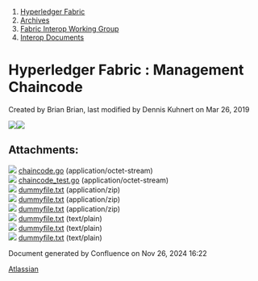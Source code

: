 1. [Hyperledger Fabric](index.html)
2. [Archives](Archives_22840389.html)
3. [Fabric Interop Working Group](Fabric-Interop-Working-Group_22839518.html)
4. [Interop Documents](Interop-Documents_22839726.html)

# Hyperledger Fabric : Management Chaincode

Created by Brian Brian, last modified by Dennis Kuhnert on Mar 26, 2019

![](plugins/servlet/confluence/placeholder/unknown-attachment)![](plugins/servlet/confluence/placeholder/unknown-attachment)

## Attachments:

![](images/icons/bullet_blue.gif) [chaincode.go](attachments/22840544/22840546.go) (application/octet-stream)  
![](images/icons/bullet_blue.gif) [chaincode\_test.go](attachments/22840544/22840547.go) (application/octet-stream)  
![](images/icons/bullet_blue.gif) [dummyfile.txt](attachments/22840544/22843121.txt) (application/zip)  
![](images/icons/bullet_blue.gif) [dummyfile.txt](attachments/22840544/22843120.txt) (application/zip)  
![](images/icons/bullet_blue.gif) [dummyfile.txt](attachments/22840544/22843119.txt) (application/zip)  
![](images/icons/bullet_blue.gif) [dummyfile.txt](attachments/22840544/22840811.txt) (text/plain)  
![](images/icons/bullet_blue.gif) [dummyfile.txt](attachments/22840544/22840709.txt) (text/plain)  
![](images/icons/bullet_blue.gif) [dummyfile.txt](attachments/22840544/22840619.txt) (text/plain)

Document generated by Confluence on Nov 26, 2024 16:22

[Atlassian](http://www.atlassian.com/)
